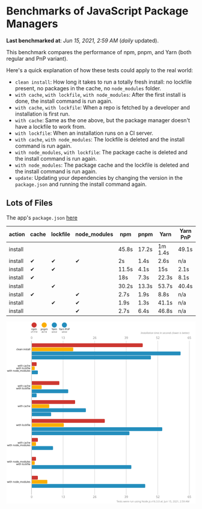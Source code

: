 # Benchmarks of JavaScript Package Managers

**Last benchmarked at**: _Jun 15, 2021, 2:59 AM_ (_daily_ updated).

This benchmark compares the performance of npm, pnpm, and Yarn (both regular and PnP variant).

Here's a quick explanation of how these tests could apply to the real world:

- `clean install`: How long it takes to run a totally fresh install: no lockfile present, no packages in the cache, no `node_modules` folder.
- `with cache`, `with lockfile`, `with node_modules`: After the first install is done, the install command is run again.
- `with cache`, `with lockfile`: When a repo is fetched by a developer and installation is first run.
- `with cache`: Same as the one above, but the package manager doesn't have a lockfile to work from.
- `with lockfile`: When an installation runs on a CI server.
- `with cache`, `with node_modules`: The lockfile is deleted and the install command is run again.
- `with node_modules`, `with lockfile`: The package cache is deleted and the install command is run again.
- `with node_modules`: The package cache and the lockfile is deleted and the install command is run again.
- `update`: Updating your dependencies by changing the version in the `package.json` and running the install command again.

## Lots of Files

The app's `package.json` [here](https://github.com/pnpm/pnpm.github.io/blob/main/benchmarks/fixtures/alotta-files/package.json)

| action  | cache | lockfile | node_modules| npm | pnpm | Yarn | Yarn PnP |
| ---     | ---   | ---      | ---         | --- | ---  | ---  | ---      |
| install |       |          |             | 45.8s | 17.2s | 1m 1.4s | 49.1s |
| install | ✔     | ✔        | ✔           | 2s | 1.4s | 2.6s | n/a |
| install | ✔     | ✔        |             | 11.5s | 4.1s | 15s | 2.1s |
| install | ✔     |          |             | 18s | 7.3s | 22.3s | 8.1s |
| install |       | ✔        |             | 30.2s | 13.3s | 53.7s | 40.4s |
| install | ✔     |          | ✔           | 2.7s | 1.9s | 8.8s | n/a |
| install |       | ✔        | ✔           | 1.9s | 1.3s | 41.1s | n/a |
| install |       |          | ✔           | 2.7s | 6.4s | 46.8s | n/a |

![Graph of the alotta-files results](../../static/img/benchmarks/alotta-files.svg)